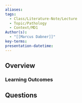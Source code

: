 ```yaml
---
aliases: 
tags:
  - Class/Literature-Note/Lecture
  - Topic/Pathology
  - Context/MD1
Author(s):
  - "[[Marcus Dabner]]"
key-terms: 
presentation-datetime:
---
```



## Overview
### Learning Outcomes


## Questions




